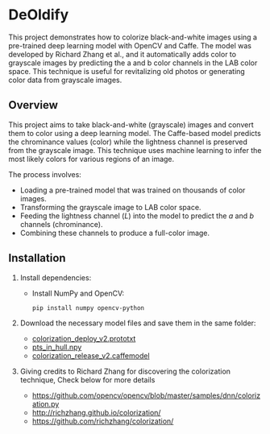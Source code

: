 # DeOldify

This project demonstrates how to colorize black-and-white images using a pre-trained deep learning model with OpenCV and Caffe. The model was developed by Richard Zhang et al., and it automatically adds color to grayscale images by predicting the a and b color channels in the LAB color space. This technique is useful for revitalizing old photos or generating color data from grayscale images.

## Overview
This project aims to take black-and-white (grayscale) images and convert them to color using a deep learning model. The Caffe-based model predicts the chrominance values (color) while the lightness channel is preserved from the grayscale image. This technique uses machine learning to infer the most likely colors for various regions of an image.

The process involves:
- Loading a pre-trained model that was trained on thousands of color images.
- Transforming the grayscale image to LAB color space.
- Feeding the lightness channel (*L*) into the model to predict the *a* and *b* channels (chrominance).
- Combining these channels to produce a full-color image.

## Installation

1. Install dependencies:
   - Install NumPy and OpenCV:
     ```bash
     pip install numpy opencv-python
     ```

2. Download the necessary model files and save them in the same folder:
   - [colorization_deploy_v2.prototxt](https://github.com/richzhang/colorization/tree/caffe/colorization/models)
   - [pts_in_hull.npy](https://github.com/richzhang/colorization/blob/caffe/colorization/resources/pts_in_hull.npy)
   - [colorization_release_v2.caffemodel](https://www.dropbox.com/s/dx0qvhhp5hbcx7z/colorization_release_v2.caffemodel?dl=1)

3. Giving credits to Richard Zhang for discovering the colorization technique, Check below for more details
   - https://github.com/opencv/opencv/blob/master/samples/dnn/colorization.py
   - http://richzhang.github.io/colorization/
   - https://github.com/richzhang/colorization/
